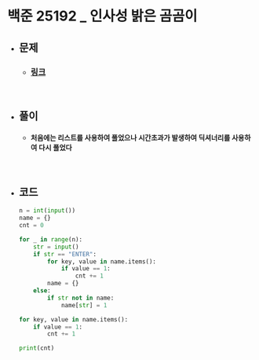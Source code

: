 # 백준 25192 _ 인사성 밝은 곰곰이

- ## 문제
    - ### [링크](https://acmicpc.net/problem/25192)

<br>

- ## 풀이
    - #### 처음에는 리스트를 사용하여 풀었으나 시간초과가 발생하여 딕셔너리를 사용하여 다시 풀었다

<br>

- ## 코드
    ```python
    n = int(input())
    name = {}
    cnt = 0

    for _ in range(n):
        str = input()
        if str == "ENTER":
            for key, value in name.items():
                if value == 1:
                    cnt += 1
            name = {}
        else:
            if str not in name:
                name[str] = 1

    for key, value in name.items():
        if value == 1:
            cnt += 1

    print(cnt)
    ```
